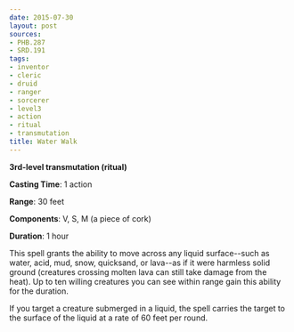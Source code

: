 ```yaml
---
date: 2015-07-30
layout: post
sources:
- PHB.287
- SRD.191
tags:
- inventor
- cleric
- druid
- ranger
- sorcerer
- level3
- action
- ritual
- transmutation
title: Water Walk
---
```


**3rd-level transmutation (ritual)**

**Casting Time**: 1 action

**Range**: 30 feet

**Components**: V, S, M (a piece of cork)

**Duration**: 1 hour

This spell grants the ability to move across any liquid surface--such as water, acid, mud, snow, quicksand, or lava--as if it were harmless solid ground (creatures crossing molten lava can still take damage from the heat). Up to ten willing creatures you can see within range gain this ability for the duration.

If you target a creature submerged in a liquid, the spell carries the target to the surface of the liquid at a rate of 60 feet per round.
